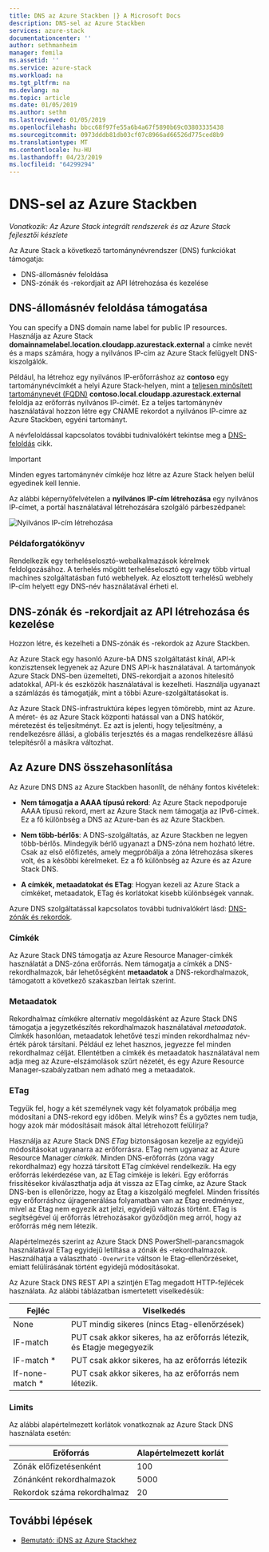```yaml
---
title: DNS az Azure Stackben |} A Microsoft Docs
description: DNS-sel az Azure Stackben
services: azure-stack
documentationcenter: ''
author: sethmanheim
manager: femila
ms.assetid: ''
ms.service: azure-stack
ms.workload: na
ms.tgt_pltfrm: na
ms.devlang: na
ms.topic: article
ms.date: 01/05/2019
ms.author: sethm
ms.lastreviewed: 01/05/2019
ms.openlocfilehash: bbcc68f97fe55a6b4a67f5890b69c03803335438
ms.sourcegitcommit: 0973dddb81db03cf07c8966ad66526d775ced8b9
ms.translationtype: MT
ms.contentlocale: hu-HU
ms.lasthandoff: 04/23/2019
ms.locfileid: "64299294"
---
```

# <a name="using-dns-in-azure-stack"></a>DNS-sel az Azure Stackben

*Vonatkozik: Az Azure Stack integrált rendszerek és az Azure Stack fejlesztői készlete*

Az Azure Stack a következő tartománynévrendszer (DNS) funkciókat támogatja:

* DNS-állomásnév feloldása
* DNS-zónák és -rekordjait az API létrehozása és kezelése

## <a name="support-for-dns-hostname-resolution"></a>DNS-állomásnév feloldása támogatása

You can specify a DNS domain name label for public IP resources. Használja az Azure Stack **domainnamelabel.location.cloudapp.azurestack.external** a címke nevét és a maps számára, hogy a nyilvános IP-cím az Azure Stack felügyelt DNS-kiszolgálók.

Például, ha létrehoz egy nyilvános IP-erőforráshoz az **contoso** egy tartománynévcímkét a helyi Azure Stack-helyen, mint a [teljesen minősített tartománynevét (FQDN)](https://en.wikipedia.org/wiki/Fully_qualified_domain_name)  **contoso.local.cloudapp.azurestack.external** feloldja az erőforrás nyilvános IP-címét. Ez a teljes tartománynév használatával hozzon létre egy CNAME rekordot a nyilvános IP-címre az Azure Stackben, egyéni tartományt.

A névfeloldással kapcsolatos további tudnivalókért tekintse meg a [DNS-feloldás](/azure/dns/dns-for-azure-services?toc=%2fazure%2fvirtual-machines%2fwindows%2ftoc.json) cikk.

> [!IMPORTANT]
> Minden egyes tartománynév címkéje hoz létre az Azure Stack helyen belül egyedinek kell lennie.

Az alábbi képernyőfelvételen a **nyilvános IP-cím létrehozása** egy nyilvános IP-címet, a portál használatával létrehozására szolgáló párbeszédpanel:

![Nyilvános IP-cím létrehozása](media/azure-stack-dns/image01.png)

### <a name="example-scenario"></a>Példaforgatókönyv

Rendelkezik egy terheléselosztó-webalkalmazások kérelmek feldolgozásához. A terhelés mögött terheléselosztó egy vagy több virtual machines szolgáltatásban futó webhelyek. Az elosztott terhelésű webhely IP-cím helyett egy DNS-név használatával érheti el.

## <a name="create-and-manage-dns-zones-and-records-using-the-api"></a>DNS-zónák és -rekordjait az API létrehozása és kezelése

Hozzon létre, és kezelheti a DNS-zónák és -rekordok az Azure Stackben.

Az Azure Stack egy hasonló Azure-bA DNS szolgáltatást kínál, API-k konzisztensek legyenek az Azure DNS API-k használatával.  A tartományok Azure Stack DNS-ben üzemelteti, DNS-rekordjait a azonos hitelesítő adatokkal, API-k és eszközök használatával is kezelheti. Használja ugyanazt a számlázás és támogatják, mint a többi Azure-szolgáltatásokat is.

Az Azure Stack DNS-infrastruktúra képes legyen tömörebb, mint az Azure. A méret- és az Azure Stack központi hatással van a DNS hatókör, méretezést és teljesítményt. Ez azt is jelenti, hogy teljesítmény, a rendelkezésre állási, a globális terjesztés és a magas rendelkezésre állású telepítésről a másikra változhat.

## <a name="comparison-with-azure-dns"></a>Az Azure DNS összehasonlítása

Az Azure DNS DNS az Azure Stackben hasonlít, de néhány fontos kivételek:

* **Nem támogatja a AAAA típusú rekord**: Az Azure Stack nepodporuje AAAA típusú rekord, mert az Azure Stack nem támogatja az IPv6-címek. Ez a fő különbség a DNS az Azure-ban és az Azure Stackben.

* **Nem több-bérlős**: A DNS-szolgáltatás, az Azure Stackben ne legyen több-bérlős. Mindegyik bérlő ugyanazt a DNS-zóna nem hozható létre. Csak az első előfizetés, amely megpróbálja a zóna létrehozása sikeres volt, és a későbbi kérelmeket. Ez a fő különbség az Azure és az Azure Stack DNS.

* **A címkék, metaadatokat és ETag**: Hogyan kezeli az Azure Stack a címkéket, metaadatok, ETag és korlátokat kisebb különbségek vannak.

Azure DNS szolgáltatással kapcsolatos további tudnivalókért lásd: [DNS-zónák és rekordok](/azure/dns/dns-zones-records).

### <a name="tags"></a>Címkék

Az Azure Stack DNS támogatja az Azure Resource Manager-címkék használatát a DNS-zóna erőforrás. Nem támogatja a címkék a DNS-rekordhalmazok, bár lehetőségként **metaadatok** a DNS-rekordhalmazok, támogatott a következő szakaszban leírtak szerint.

### <a name="metadata"></a>Metaadatok

Rekordhalmaz címkékre alternatív megoldásként az Azure Stack DNS támogatja a jegyzetkészítés rekordhalmazok használatával *metaadatok*. Címkék hasonlóan, metaadatok lehetővé teszi minden rekordhalmaz név-érték párok társítani. Például ez lehet hasznos, jegyezze fel minden rekordhalmaz célját. Ellentétben a címkék és metaadatok használatával nem adja meg az Azure-elszámolások szűrt nézetét, és egy Azure Resource Manager-szabályzatban nem adható meg a metaadatok.

### <a name="etags"></a>ETag

Tegyük fel, hogy a két személynek vagy két folyamatok próbálja meg módosítani a DNS-rekord egy időben. Melyik wins? És a győztes nem tudja, hogy azok már módosításait mások által létrehozott felülírja?

Használja az Azure Stack DNS *ETag* biztonságosan kezelje az egyidejű módosításokat ugyanarra az erőforrásra. ETag nem ugyanaz az Azure Resource Manager *címkék*. Minden DNS-erőforrás (zóna vagy rekordhalmaz) egy hozzá társított ETag címkével rendelkezik. Ha egy erőforrás lekérdezése van, az ETag címkéje is lekéri. Egy erőforrás frissítésekor kiválaszthatja adja át vissza az ETag címke, az Azure Stack DNS-ben is ellenőrizze, hogy az Etag a kiszolgáló megfelel. Minden frissítés egy erőforráshoz újragenerálása folyamatban van az Etag eredményez, mivel az Etag nem egyezik azt jelzi, egyidejű változás történt. ETag is segítségével új erőforrás létrehozásakor győződjön meg arról, hogy az erőforrás még nem létezik.

Alapértelmezés szerint az Azure Stack DNS PowerShell-parancsmagok használatával ETag egyidejű letiltása a zónák és -rekordhalmazok. Használhatja a választható `-Overwrite` váltson le Etag-ellenőrzéseket, emiatt felülírásának történt egyidejű módosításokat.

Az Azure Stack DNS REST API a szintjén ETag megadott HTTP-fejlécek használata. Az alábbi táblázatban ismertetett viselkedésük:

| Fejléc | Viselkedés|
|--------|---------|
| None   | PUT mindig sikeres (nincs Etag-ellenőrzések)|
| IF-match| PUT csak akkor sikeres, ha az erőforrás létezik, és Etagje megegyezik|
| IF-match *| PUT csak akkor sikeres, ha az erőforrás létezik|
| If-none-match *| PUT csak akkor sikeres, ha az erőforrás nem létezik.|

### <a name="limits"></a>Limits

Az alábbi alapértelmezett korlátok vonatkoznak az Azure Stack DNS használata esetén:

| Erőforrás| Alapértelmezett korlát|
|---------|--------------|
| Zónák előfizetésenként| 100|
| Zónánként rekordhalmazok| 5000|
| Rekordok száma rekordhalmaz| 20|

## <a name="next-steps"></a>További lépések

- [Bemutató: iDNS az Azure Stackhez](azure-stack-understanding-dns.md)
